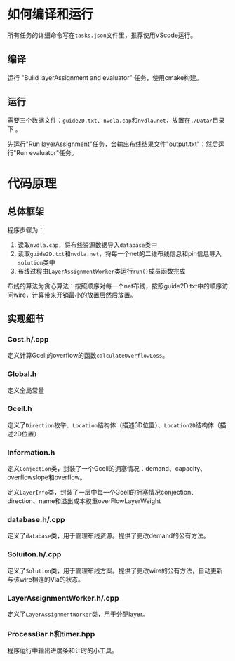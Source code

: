 # 如何编译和运行

所有任务的详细命令写在`tasks.json`文件里，推荐使用VScode运行。

## 编译

运行 "Build layerAssignment and evaluator" 任务，使用cmake构建。

## 运行

需要三个数据文件：`guide2D.txt`、`nvdla.cap`和`nvdla.net`，放置在`./Data/`目录下 。

先运行"Run layerAssignment"任务，会输出布线结果文件"output.txt"；然后运行"Run evaluator"任务。

# 代码原理

## 总体框架

程序步骤为：

1. 读取`nvdla.cap`，将布线资源数据导入`database`类中
2. 读取`guide2D.txt`和`nvdla.net`，将每一个net的二维布线信息和pin信息导入`solution`类中
3. 布线过程由`LayerAssignmentWorker`类运行`run()`成员函数完成

 布线的算法为贪心算法：按照顺序对每一个net布线，按照guide2D.txt中的顺序访问wire，计算带来开销最小的放置层然后放置。

## 实现细节

### Cost.h/.cpp

定义计算Gcell的overflow的函数`calculateOverflowLoss`。

### Global.h

定义全局常量

### Gcell.h

定义了`Direction`枚举、`Location`结构体（描述3D位置）、`Location2D`结构体（描述2D位置）

### Information.h

定义`Conjection`类，封装了一个Gcell的拥塞情况：demand、capacity、overflowslope和overflow。

定义`LayerInfo`类，封装了一层中每一个Gcell的拥塞情况conjection、direction、name和溢出成本权重overFlowLayerWeight

### database.h/.cpp

定义了`database`类，用于管理布线资源。提供了更改demand的公有方法。

### Soluiton.h/.cpp

定义了`Solution`类，用于管理布线方案。提供了更改wire的公有方法，自动更新与该wire相连的Via的状态。

### LayerAssignmentWorker.h/.cpp

定义了`LayerAssignmentWorker`类，用于分配layer。

### ProcessBar.h和timer.hpp

程序运行中输出进度条和计时的小工具。





